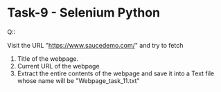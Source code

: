 # Task-9 - Selenium  Python

Q::

Visit the URL "https://www.saucedemo.com/" and try to fetch
1. Title of the webpage.
2. Current URL of the webpage
3. Extract the entire contents of the webpage and save it into a Text file whose name will be "Webpage_task_11.txt"
